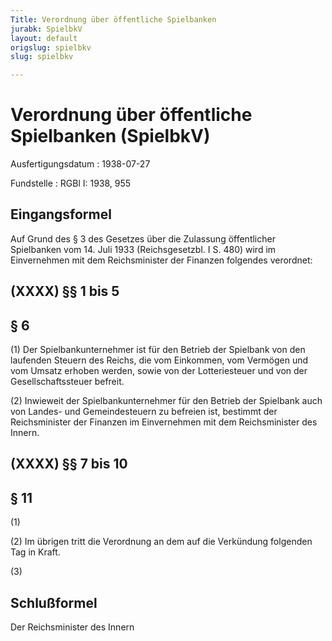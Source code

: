 ```yaml
---
Title: Verordnung über öffentliche Spielbanken
jurabk: SpielbkV
layout: default
origslug: spielbkv
slug: spielbkv

---
```


# Verordnung über öffentliche Spielbanken (SpielbkV)

Ausfertigungsdatum
:   1938-07-27

Fundstelle
:   RGBl I: 1938, 955

## Eingangsformel

Auf Grund des § 3 des Gesetzes über die Zulassung öffentlicher
Spielbanken vom 14. Juli 1933 (Reichsgesetzbl. I S. 480) wird im
Einvernehmen mit dem Reichsminister der Finanzen folgendes verordnet:

## (XXXX) §§ 1 bis 5

## § 6

(1) Der Spielbankunternehmer ist für den Betrieb der Spielbank von den
laufenden Steuern des
Reichs,              die vom Einkommen, vom Vermögen und vom Umsatz
erhoben werden, sowie von der Lotteriesteuer und von der
Gesellschaftssteuer befreit.

(2) Inwieweit der Spielbankunternehmer für den Betrieb der Spielbank
auch von Landes- und Gemeindesteuern zu befreien ist, bestimmt der
Reichsminister der Finanzen              im Einvernehmen mit dem
Reichsminister des Innern.

## (XXXX) §§ 7 bis 10

## § 11

(1)

(2) Im übrigen tritt die Verordnung an dem auf die Verkündung
folgenden Tag in Kraft.

(3)

## Schlußformel

Der Reichsminister des Innern


